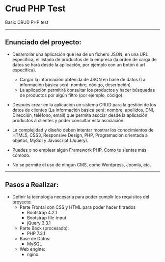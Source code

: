 # Crud PHP Test

Basic CRUD PHP test

---

## Enunciado del proyecto:

- Desarrollar una aplicación que lea de un fichero JSON, en una URL específica, el listado de productos de la empresa (la orden de carga de datos se hará desde la aplicación, por ejemplo con un botón ó url especifica).
    - Cargar la información obtenida de JSON en base de datos (La información básica será: nombre, código, descripción).
    - La aplicación permitirá consultar los productos y hacer búsquedas de productos por algún filtro (por ejemplo, código).

- Después crear en la aplicación un sistema CRUD para la gestión de los datos de clientes (La información básica será: nombre, apellidos, DNI, Dirección, teléfono, email) que permita asociar desde la aplicación productos a clientes y poder consultar esta asociación.

- La complejidad y diseño deben intentar mostrar los conocimientos de HTML5, CSS3, Responsive Design, PHP, Programación orientada a objetos, MySql y Javascript (Jquery). 
- Puedes o no emplear algún Framework PHP. Como te sientas más cómodo.
- No se permite el uso de ningún CMS, como Wordpress, Joomla, etc.

---

## Pasos a Realizar:

- Definir la tecnologia necesaria para poder cumplir los requisitos del proyecto:
    - Parte Frontal con CSS y HTML para poder hacer filtrados
        - Bootstrap 4.2.1
        - Bootstrap file-input
        - jQuery 3.3.1
    - Parte Back (procesado):
        - PHP 7.3.1
    - Base de Datos:
        - MySQL
    - Web engine:
        - nginx
